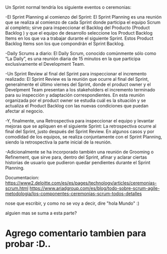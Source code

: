 Un Sprint normal tendría los siguiente eventos o ceremonias:

-El Sprint Planning al comienzo del Sprint:
    El Sprint Planning es una reunión que se realiza al comienzo de cada Sprint donde participa el equipo Scrum al completo; sirve para inspeccionar el Backlog del Producto (Product Backlog ) y que el equipo de desarrollo seleccione los Product Backlog Items en los que va a trabajar durante el siguiente Sprint. Estos Product Backlog Items son los que compondrán el Sprint Backlog.

-Daily Scrums a diario:
    El Daily Scrum, conocido comúnmente sólo como “La Daily”, es una reunión diaria de 15 minutos en la que participa exclusivamente el Development Team.

-Un Sprint Review al final del Sprint para inspeccionar el incremento realizado:
    El Sprint Review es la reunión que ocurre al final del Sprint, generalmente el último viernes del Sprint, donde el product owner y el Develpment Team presentan a los stakeholders el incremento terminado para su inspección y adaptación correspondientes. En esta reunión organizada por el product owner se estudia cuál es la situación y se actualiza el Product Backlog con las nuevas condiciones que puedan afectar al negocio.

-Y, finalmente, una Retrospectiva para inspeccionar el equipo y levantar mejoras que se apliquen en el siguiente Sprint:
    La retrospectiva ocurre al final del Sprint, justo después del Sprint Review. En algunos casos y por comodidad de los equipos, se realiza conjuntamente con el Sprint Planning, siendo la retrospectiva la parte inicial de la reunión.

-Adicionalmente se ha incorporado también una reunión de Grooming o Refinement, que sirve para, dentro del Sprint, afinar y aclarar ciertas historias de usuario que pudieron quedar pendientes durante el Sprint Planning.

Documentacion:
https://www2.deloitte.com/es/es/pages/technology/articles/ceremonias-scrum.html
https://www.ariadgroup.com/es/blog/todo-sobre-scrum-agile-metodologia/los-componentes-ceremonias-scrum-todos-detalles


nose que escribir, y como no se voy a decir, dire "hola Mundo" :)

alguien mas se suma a esta parte?

# Agrego comentario tambien para probar :D..
